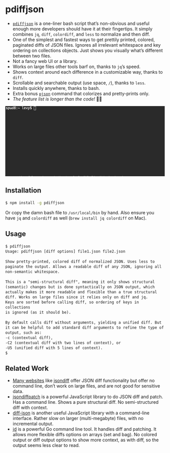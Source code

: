 # pdiffjson

- [`pdiffjson`](pdiffjson) is a one-liner bash script that’s non-obvious and useful enough more developers
  should have it at their fingertips.
  It simply combines `jq`, `diff`, `colordiff`, and `less` to normalize and then diff.
- One of the simplest and fastest ways to get prettily printed, colored, paginated diffs of
  JSON files. Ignores all irrelevant whitespace and key ordering on collections objects.
  Just shows you visually what’s different between two files.
- Not a fancy web UI or a library.
- Works on large files other tools barf on, thanks to `jq`’s speed.
- Shows context around each difference in a customizable way, thanks to `diff`.
- Scrollable and searchable output (use space, `/`), thanks to `less`.
- Installs quickly anywhere, thanks to bash.
- Extra bonus [`pjson`](pjson) command that colorizes and pretty-prints only.
- *The feature list is longer than the code!*
  🤯😀

![example usage](images/example.gif)

## Installation

```bash
$ npm install -g pdiffjson
```

Or copy the damn bash file to `/usr/local/bin` by hand.
Also ensure you have `jq` and `colordiff` as well (`brew install jq colordiff` on Mac).

## Usage

    $ pdiffjson
    Usage: pdiffjson [diff options] file1.json file2.json

    Show pretty-printed, colored diff of normalized JSON. Uses less to
    paginate the output. Allows a readable diff of any JSON, ignoring all
    non-semantic whitespace.

    This is a "semi-structural diff", meaning it only shows structural
    (semantic) changes but is done syntactically on JSON output, which
    actually makes it more readable and flexible than a true structural
    diff. Works on large files since it relies only on diff and jq.
    Keys are sorted before calling diff, so ordering of keys in collections
    is ignored (as it should be).

    By default calls diff without arguments, yielding a unified diff. But
    it can be helpful to add standard diff arguments to refine the type of
    output, such as:
    -c (contextual diff),
    -C2 (contextual diff with two lines of context), or
    -U5 (unified diff with 5 lines of context).
    $

## Related Work

- [Many websites](https://www.google.com/search?q=json+diff) like
  [jsondiff](https://github.com/zgrossbart/jdd) offer JSON diff functionality but offer no
  command line, don’t work on large files, and are not good for sensitive data.
- [jsondiffpatch](https://github.com/benjamine/jsondiffpatch) is a powerful JavaScript library
  to do JSON diff and patch.
  Has a command line.
  Shows a pure structural diff.
  No semi-structured diff with context.
- [diff-json](https://github.com/andreyvit/json-diff) is another useful JavaScript library with
  a command-line interface.
  Rather slow on larger (multi-megabyte) files, with no incremental output.
- [jd](https://github.com/josephburnett/jd) is a powerful Go command line tool.
  It handles diff and patching.
  It allows more flexible diffs options on arrays (set and bag).
  No colored output or diff output options to show more context, as with diff, so the output
  seems less clear to read.
